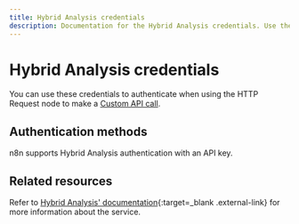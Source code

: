 ```yaml
---
title: Hybrid Analysis credentials
description: Documentation for the Hybrid Analysis credentials. Use these credentials to authenticate Hybrid Analysis in n8n, a workflow automation platform.
---
```


# Hybrid Analysis credentials

You can use these credentials to authenticate when using the HTTP Request node to make a [Custom API call](/integrations/custom-operations/).

## Authentication methods

n8n supports Hybrid Analysis authentication with an API key.

## Related resources

Refer to [Hybrid Analysis' documentation](https://www.hybrid-analysis.com/docs/api/v2){:target=_blank .external-link} for more information about the service.


<!-- 
TODO
If this is a credential-only node, add a link to the node page on n8n's website. For example: https://n8n.io/integrations/356-gmail/ 
View [example workflows and related content](https://n8n.io/integrations/_Name_/){:target=_blank .external-link} on n8n's website.
-->
